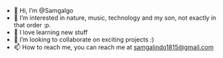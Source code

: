 - 👋 Hi, I’m @Samgalgo
- 👀 I’m interested in nature, music, technology and my son, not exactly in that order :p.
- 🌱 I love learning new stuff
- 💞️ I’m looking to collaborate on exciting projects :)
- 📫 How to reach me, you can reach me at samgalindo1815@gmail.com

<!---
Samgalgo/Samgalgo is a ✨ special ✨ repository because its `README.md` (this file) appears on your GitHub profile.
You can click the Preview link to take a look at your changes.
--->
